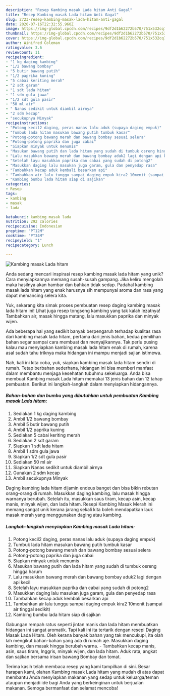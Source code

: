 ```yaml
---
description: "Resep Kambing masak Lada hitam Anti Gagal"
title: "Resep Kambing masak Lada hitam Anti Gagal"
slug: 2723-resep-kambing-masak-lada-hitam-anti-gagal
date: 2020-07-16T22:32:55.960Z
image: https://img-global.cpcdn.com/recipes/9df2d1b62272b570/751x532cq70/kambing-masak-lada-hitam-foto-resep-utama.jpg
thumbnail: https://img-global.cpcdn.com/recipes/9df2d1b62272b570/751x532cq70/kambing-masak-lada-hitam-foto-resep-utama.jpg
cover: https://img-global.cpcdn.com/recipes/9df2d1b62272b570/751x532cq70/kambing-masak-lada-hitam-foto-resep-utama.jpg
author: Winifred Coleman
ratingvalue: 3.6
reviewcount: 11
recipeingredient:
- "1 kg daging kambing"
- "1/2 bawang bombay"
- "5 butir bawang putih"
- "1/2 paprika kuning"
- "5 cabai keriting merah"
- "2 sdt garam"
- "1 sdt lada hitam"
- "1 sdm gula jawa"
- "1/2 sdt gula pasir"
- "50 ml air"
- " Nanas sedikit untuk diambil airnya"
- "2 sdm kecap"
- "secukupnya Minyak"
recipeinstructions:
- "Potong kecil2 daging, peras nanas lalu aduk (supaya daging empuk)"
- "Tumbuk lada hitam masukan bawang putih tumbuk kasar"
- "Potong-potong bawang merah dan bawang bombay sesuai selera"
- "Potong-potong paprika dan juga cabai"
- "Siapkan minyak untuk menumis"
- "Masukan bawang putih dan lada hitam yang sudah di tumbuk osreng hingga harum"
- "Lalu masukkan bawang merah dan bawang bombay aduk2 lagi dengan api kecil"
- "Setelah layu masukkan paprika dan cabai yang sudah di potong2"
- "Masukkan daging lalu masukan juga garam, gula dan penyedap rasa"
- "Tambahkan kecap aduk kembali besarkan api"
- "Tambahkan air lalu tunggu sampai daging empuk kira2 10menit (sampai air tinggal sedikit)"
- "Kambing bumbu lada hitam siap di sajikan"
categories:
- Resep
tags:
- kambing
- masak
- lada

katakunci: kambing masak lada 
nutrition: 292 calories
recipecuisine: Indonesian
preptime: "PT12M"
cooktime: "PT34M"
recipeyield: "1"
recipecategory: Lunch

---
```



![Kambing masak Lada hitam](https://img-global.cpcdn.com/recipes/9df2d1b62272b570/751x532cq70/kambing-masak-lada-hitam-foto-resep-utama.jpg)

Anda sedang mencari inspirasi resep kambing masak lada hitam yang unik? Cara menyiapkannya memang susah-susah gampang. Jika keliru mengolah maka hasilnya akan hambar dan bahkan tidak sedap. Padahal kambing masak lada hitam yang enak harusnya sih mempunyai aroma dan rasa yang dapat memancing selera kita.

Yuk, sekarang kita simak proses pembuatan resep daging kambing masak lada hitam ini! Lihat juga resep tongseng kambing yang tak kalah lezatnya! Tambahkan air, masak hingga matang, lalu masukkan paprika dan minyak wijen.

Ada beberapa hal yang sedikit banyak berpengaruh terhadap kualitas rasa dari kambing masak lada hitam, pertama dari jenis bahan, kedua pemilihan bahan segar sampai cara membuat dan menyajikannya. Tak perlu pusing kalau mau menyiapkan kambing masak lada hitam enak di rumah, karena asal sudah tahu triknya maka hidangan ini mampu menjadi sajian istimewa.


Nah, kali ini kita coba, yuk, siapkan kambing masak lada hitam sendiri di rumah. Tetap berbahan sederhana, hidangan ini bisa memberi manfaat dalam membantu menjaga kesehatan tubuhmu sekeluarga. Anda bisa membuat Kambing masak Lada hitam memakai 13 jenis bahan dan 12 tahap pembuatan. Berikut ini langkah-langkah dalam menyiapkan hidangannya.

<!--inarticleads1-->

##### Bahan-bahan dan bumbu yang dibutuhkan untuk pembuatan Kambing masak Lada hitam:

1. Sediakan 1 kg daging kambing
1. Ambil 1/2 bawang bombay
1. Ambil 5 butir bawang putih
1. Ambil 1/2 paprika kuning
1. Sediakan 5 cabai keriting merah
1. Sediakan 2 sdt garam
1. Siapkan 1 sdt lada hitam
1. Ambil 1 sdm gula jawa
1. Siapkan 1/2 sdt gula pasir
1. Sediakan 50 ml air
1. Siapkan  Nanas sedikit untuk diambil airnya
1. Gunakan 2 sdm kecap
1. Ambil secukupnya Minyak


Daging kambing lada hitam dijamin endeus banget dan bisa bikin rebutan orang-orang di rumah. Masukkan daging kambing, lalu masak hingga warnanya berubah. Setelah itu, masukkan saus tiram, kecap asin, kecap manis, minyak wijen, dan lada hitam. Resepi Kambing Masak Merah ini memang sangat unik kerana jarang sekali kita boleh mendapatkan lauk masak merah yang menggunakan daging atau kambing. 

<!--inarticleads2-->

##### Langkah-langkah menyiapkan Kambing masak Lada hitam:

1. Potong kecil2 daging, peras nanas lalu aduk (supaya daging empuk)
1. Tumbuk lada hitam masukan bawang putih tumbuk kasar
1. Potong-potong bawang merah dan bawang bombay sesuai selera
1. Potong-potong paprika dan juga cabai
1. Siapkan minyak untuk menumis
1. Masukan bawang putih dan lada hitam yang sudah di tumbuk osreng hingga harum
1. Lalu masukkan bawang merah dan bawang bombay aduk2 lagi dengan api kecil
1. Setelah layu masukkan paprika dan cabai yang sudah di potong2
1. Masukkan daging lalu masukan juga garam, gula dan penyedap rasa
1. Tambahkan kecap aduk kembali besarkan api
1. Tambahkan air lalu tunggu sampai daging empuk kira2 10menit (sampai air tinggal sedikit)
1. Kambing bumbu lada hitam siap di sajikan


Gabungan rempah ratus seperti jintan manis dan lada hitam membuatkan hidangan ini sangat aromatik. Tapi kali ini ita tertarik dengan resepi Daging Masak Lada Hitam. Oleh kerana banyak bahan yang tak mencukupi, ita olah lah mengikut bahan-bahan yang ada di rumah aje. Masukkan daging kambing, dan masak hingga berubah warna. - Tambahkan kecap manis, asin, saus tiram, Inggris, minyak wijen, dan lada hitam. Aduk rata, angkat dan sajikan bersama irisan bawang Bombay dan tomat. 

Terima kasih telah membaca resep yang kami tampilkan di sini. Besar harapan kami, olahan Kambing masak Lada hitam yang mudah di atas dapat membantu Anda menyiapkan makanan yang sedap untuk keluarga/teman ataupun menjadi ide bagi Anda yang berkeinginan untuk berjualan makanan. Semoga bermanfaat dan selamat mencoba!
